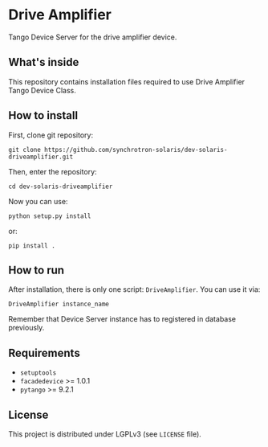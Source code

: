 Drive Amplifier
===============
Tango Device Server for the drive amplifier device.

What's inside
-------------
This repository contains installation files required to use Drive Amplifier 
Tango Device Class. 
 
How to install
--------------

First, clone git repository:
```console
git clone https://github.com/synchrotron-solaris/dev-solaris-driveamplifier.git
```
Then, enter the repository:
```console
cd dev-solaris-driveamplifier
```
Now you can use:
```console
python setup.py install
```
or:
```console
pip install .
```

How to run
----------
After installation, there is only one script: `DriveAmplifier`.
You can use it via:
```console
DriveAmplifier instance_name
```
Remember that Device Server instance has to registered in database previously.

Requirements
------------

- `setuptools`
- `facadedevice` >= 1.0.1
- `pytango` >= 9.2.1

License
-------
This project is distributed under LGPLv3 (see `LICENSE` file).

